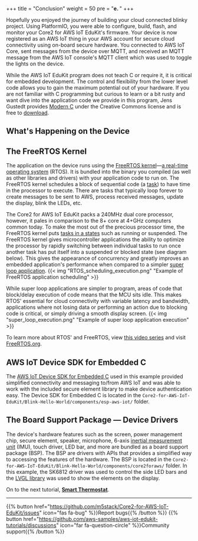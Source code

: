 +++
title = "Conclusion"
weight = 50
pre = "<b>e. </b>"
+++

Hopefully you enjoyed the journey of building your cloud connected blinky project. Using PlatformIO, you were able to configure, build, flash, and monitor your Core2 for AWS IoT EduKit's firmware. Your device is now registered as an AWS IoT thing in your AWS account for secure cloud connectivity using on-board secure hardware. You connected to AWS IoT Core, sent messages from the device over MQTT, and received an MQTT message from the AWS IoT console's MQTT client which was used to toggle the lights on the device.

While the AWS IoT EduKit program does not teach C or require it, it is critical for embedded development. The control and flexibility from the lower level code allows you to gain the maximum potential out of your hardware. If you are not familiar with C programming but curious to learn or a bit rusty and want dive into the application code we provide in this program, Jens Gustedt provides [Modern C](https://modernc.gforge.inria.fr/) under the Creative Commons license and is free to [download](https://modernc.gforge.inria.fr/download.html). 

## What's Happening on the Device
## The FreeRTOS Kernel
The application on the device runs using the [FreeRTOS kernel](https://www.freertos.org/)—[a real-time operating system](https://www.freertos.org/about-RTOS.html) (RTOS). It is bundled into the binary you compiled (as well as other libraries and drivers) with your application code to run on. The FreeRTOS kernel schedules a block of sequential code (a [task](https://www.freertos.org/taskandcr.html)) to have time in the processor to execute. There are tasks that typically loop forever to create messages to be sent to AWS, process received messages, update the display, blink the LEDs, etc. 

The Core2 for AWS IoT EduKit packs a 240MHz dual core processor, however, it pales in comparison to the 8+ core at 4+GHz computers common today. To make the most out of the precious processor time, the FreeRTOS kernel puts [tasks in a states](https://www.freertos.org/RTOS-task-states.html) such as running or suspended. The FreeRTOS kernel gives microcontroller applications the ability to optimize the processor by rapidly switching between individual tasks to run once another task has put itself into a suspended or blocked state (see diagram below). This gives the appearance of concurrency and greatly improves an embedded application's performance when compared to a simpler [super loop application](https://en.wikibooks.org/wiki/Embedded_Systems/Super_Loop_Architecture). 
{{< img "RTOS_scheduling_execution.png" "Example of FreeRTOS application scheduling" >}}

While super loop applications are simpler to program, areas of code that block/delay execution of code means that the MCU sits idle. This makes RTOS' essential for cloud connectivity with variable latency and bandwidth, applications where not losing data or performing an action due to blocking code is critical, or simply driving a smooth display screen.
{{< img "super_loop_execution.png" "Example of super loop application execution" >}}

To learn more about RTOS' and FreeRTOS, view [this video series](https://www.youtube.com/watch?v=F321087yYy4) and visit [FreeRTOS.org](https://www.freertos.org/RTOS.html).

## AWS IoT Device SDK for Embedded C
The [AWS IoT Device SDK for Embedded C](https://github.com/espressif/aws-iot-device-sdk-embedded-C/tree/61f25f34712b1513bf1cb94771620e9b2b001970) used in this example provided simplified connectivity and messaging to/from AWS IoT and was able to work with the included secure element library to make device authentication easy. The Device SDK for Embedded C is located in the `Core2-for-AWS-IoT-EduKit/Blink-Hello-World/components/esp-aws-iot/` folder.

## The Board Support Package — Device Drivers
The device's hardware features such as the screen, power management chip, secure element, speaker, microphone, 6-axis [inertial measurement unit](https://en.wikipedia.org/wiki/Inertial_measurement_unit) (IMU), touch driver, LED bar, and more are bundled as a board support package (BSP). The BSP are drivers with APIs that provides a simplified way to accessing the features of the hardware. The BSP is located in the `Core2-for-AWS-IoT-EduKit/Blink-Hello-World/components/core2foraws/` folder. In this example, the SK6812 driver was used to control the side LED bars and the [LVGL library](https://docs.lvgl.io/v7/en/html/) was used to show the elements on the display.

On to the next tutorial, [**Smart Thermostat**](/en/smart-thermostat.html).

---
{{% button href="https://github.com/m5stack/Core2-for-AWS-IoT-EduKit/issues" icon="fas fa-bug" %}}Report bugs{{% /button %}} {{% button href="https://github.com/aws-samples/aws-iot-edukit-tutorials/discussions" icon="far fa-question-circle" %}}Community support{{% /button %}}